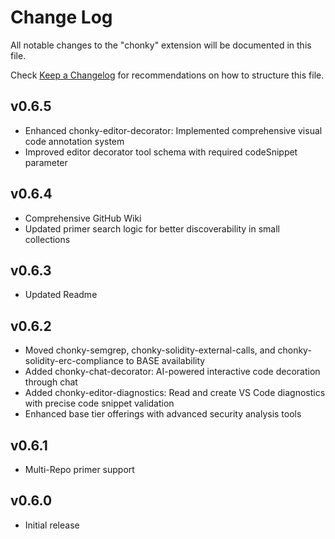 # Change Log

All notable changes to the "chonky" extension will be documented in this file.

Check [Keep a Changelog](http://keepachangelog.com/) for recommendations on how to structure this file.

## v0.6.5
- Enhanced chonky-editor-decorator: Implemented comprehensive visual code annotation system
- Improved editor decorator tool schema with required codeSnippet parameter

## v0.6.4
- Comprehensive GitHub Wiki
- Updated primer search logic for better discoverability in small collections

## v0.6.3
- Updated Readme

## v0.6.2
- Moved chonky-semgrep, chonky-solidity-external-calls, and chonky-solidity-erc-compliance to BASE availability
- Added chonky-chat-decorator: AI-powered interactive code decoration through chat
- Added chonky-editor-diagnostics: Read and create VS Code diagnostics with precise code snippet validation
- Enhanced base tier offerings with advanced security analysis tools

## v0.6.1
- Multi-Repo primer support

## v0.6.0

- Initial release